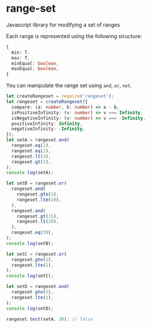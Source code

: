 # range-set
Javascript library for modifying a set of ranges

Each range is represented using the following structure:
```ts
{
  min: T,
  max: T,
  minEqual: boolean,
  maxEqual: boolean,
}
```

You can manipulate the range set using `and`, `or`, `not`.

```ts
let createRangeset = require('rangeset');
let rangeset = createRangeset({
  compare: (a: number, b: number) => a - b,
  isPositiveInfinity: (v: number) => v === Infinity,
  isNegativeInfinity: (v: number) => v === -Infinity,
  positiveInfinity: Infinity,
  negativeInfinity: -Infinity,
});
let setA = rangeset.and(
  rangeset.eq(1),
  rangeset.eq(2),
  rangeset.lt(3),
  rangeset.gt(1),
);
console.log(setA);

let setB = rangeset.or(
  rangeset.and(
    rangeset.gte(1),
    rangeset.lte(10),
  ),
  rangeset.and(
    rangeset.gt(15),
    rangeset.lt(20),
  ),
  rangeset.eq(30),
);
console.log(setB);

let setC = rangeset.or(
  rangeset.gte(1),
  rangeset.lte(1),
);
console.log(setC);

let setD = rangeset.and(
  rangeset.gte(5),
  rangeset.lte(1),
);
console.log(setD);

rangeset.test(setA, 30); // false
```
